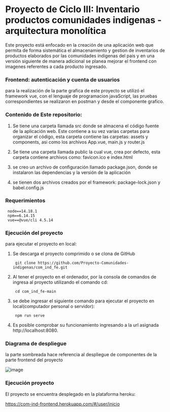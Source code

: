 # Proyecto de Ciclo III: Inventario productos comunidades indigenas - arquitectura monolítica
Este proyecto está enfocado en la creación de una aplicación web que permita de forma sistemática el almacenamiento y gestion de inventarios de productos elaborados por las comunidades indigenas del pais y en una versión siguiente de manera adicional se planea mejorar el frontend con imagenes referentes a cada producto ingresado.

### Frontend: autenticación y cuenta de usuarios
para la realización de la parte grafica de este proyecto se utilizó el framework vue, con el lenguaje de programacion javaScript, las pruebas correspondientes se realizaron en postman y desde el componente grafico.

### Contenido de Este repositorio: 

 1. Se tiene una carpeta llamada src donde se almacena el código fuente de la aplicación web. Este contiene a su vez varias carpetas para organizar el código, esta carpeta contiene las carpetas: assets y components, asi como los archivos App.vue, main.js y router.js 

 2. Se tiene una carpeta llamada public la cual vue, crea por defecto, esta carpeta contiene archivos como: favicon.ico e index.html

 3. se creo un archivo de configuración llamado package.json, donde se instalaron las dependencias y la versión de la aplicación

 4. se tienen dos archivos creados por el framework: package-lock.json y babel.config.js

 ### Requerimientos 
```
 node==14.18.1
 npm==6.14.15
 vue==@vue/cli 4.5.14
```

### Ejecución del proyecto

para ejecutar el proyecto en local:

1. Se descarga el proyecto comprimido o se clona de GitHub
   ```
    git clone https://github.com/Proyecto-Comunidades-indigenas/com_ind_fe.git
   ```
2. Al tener el proyecto en el ordenador, por la consola de comandos de ingresa al proyecto utilizando el comando cd:
   ```
    cd com_ind_fe-main
   ```
3. se debe ingresar el siguiente comando para ejecutar el proyecto en local(computador personal o servidor):
   ```
    npm run serve
   ```
 4. Es posible comprobar su funcionamiento ingresando a la url asignada http://localhost:8080.
 
### Diagrama de despliegue 

la parte sombreada hace referencia al despliegue de componentes de la parte frontend del proyecto

![image](https://user-images.githubusercontent.com/84297258/176060247-d3b9ce49-85be-4814-8e97-4520a3c6ac01.png)

### Ejecución proyecto

El proyecto se encuentra desplegado en la plataforma heroku:

https://com-ind-frontend.herokuapp.com/#/user/inicio
